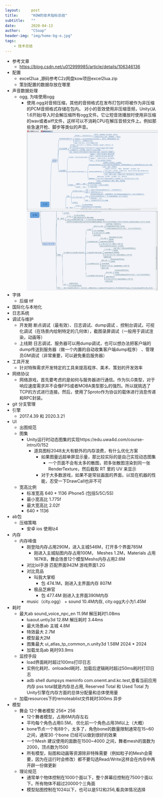 ```yaml
---
layout:     post
title:      "KOW的技术指标总结"
subtitle:   ""
date:       2020-04-13
author:     "CSoap"
header-img: "img/home-bg-o.jpg"
tags:
    - 技术总结
---
```

- 参考文章
    - https://blog.csdn.net/u012999985/article/details/106346136
- 配置
    - excel2lua ,源码参考C2z网盘kow项目excel2lua.zip
    - 策划配置的数据存放在哪里
- 声音数据处理
    - ogg, 为啥使用ogg
        - 使用.ogg对音频压缩，其他的音频格式在发布打包时将被作为非压缩的PCM音频格式存储在包内。 对小的音效使用非压缩音频，Unity(从1.6开始)导入时会解压缩所有ogg文件。它让短音效播放时使用非压缩的wav或者aiff文件，这样可以不消耗CPU在解压音频文件上。例如那些急速开枪、脚步等类似的声音。
        ![音频优化](/img/in-post/post-js-version/music/music_1.png )
        ![音频优化](/img/in-post/post-js-version/music/music_2.png)
- 字体
    - 后缀 ttf
- 国际化与本地化
- 日志系统
- 调试与维护
    - 开发期 断点调试（最有效）、日志调试、dump调试 、控制台调试，可视化调试（在场景内绘制特定的几何体），截图录屏调试（一般用于调试渲染，动画等）
    - 上线期 日志调试、服务器可以用dump调试，也可以想办法把客户端的dump传送到服务器（做一个内置的自动收集客户端dump程序） 、管理员GM调试（非常重要，可以避免重启服务器）
- 工具开发
    - 针对特殊需求开发特定的工具来提高程序、美术、策划的开发效率
- 网络协议
    - 网络游戏，首先要考虑的是如何与服务器进行通信。作为SLG类型，对于响应速度需求并不会像FPS或者MOBA类型那么的强烈。所以就挑选了TCP的方式进行连接。然后，使用了Sproto作为协议的载体进行消息传递和RPC封装。
- git 分支管理
- 引擎
    - 2017.4.39 和 2020.3.21
- UI
    - 出图规范
    - 图集
        - Unity运行时动态图集的实现https://edu.uwa4d.com/course-intro/0/152
            - 道具图标2048太大有额外的内存浪费，有什么优化方案
                - 如果图量远超单屏显示量，那比较实际的是自己实现动态图集
                    - 一个页面不会有太多的散图，把多张散图渲染到同一张RenderTexture，然后截取 RT 里的 UV 来显示
                - 对于大多数游戏，如果不是常驻画面的界面，以现在机器的性能，忍受一下DrawCall也非不可
    - 宽高比例
        - 标准宽高 640 * 1136  iPhone5 (包括5/5C/5S)
        - 最小宽高比 1.775f
        - 最大宽高比 2.02f
        - 640 * 1136
- ab包
    - 压缩策略
        - 安卓 ios 使用lz4
- 内存
    - 内存峰值
        - 刚登陆内存占用290M，进入主城546M，打开多个界面785M
            - 刚进入主城贴图内存占用100M， Meshes 1.2M，Materials 占用167KB，舞会场景12个模型Meshs内存占用2.6M
        - 对比lol手游 匹配界面942M 游戏界面1.2G
        - 对比竞品
            - 叫我大掌柜
                - 包 474.1M，刚进入主界面内存 807M
            - 极品芝麻官
                - 包 477.4M 刚进入主界面390M内存
        - music（city.ogg） + sound 10.4M内存, city.ogg大小为1.45M
- 耗时
    - 最大ab sound_voice_npc_en 11.9M 解压耗时1.08ms
        - luaout.untiy3d  12.8M 解压耗时 3.44ms
        - 最大场景ab 主城 4.8M
        - 特效最大 2.7M
        - 模型最大2M
        - 图集最大 ui_atlas_tp_common_n.unity3d 1.58M 2024 * 2024
        - 加载龙岛ab 耗时93.9ms
    - 监控手段
        - load界面耗时超过100ms打印日志
        - 实例化耗时、onloaded耗时、加载后逻辑耗时超过50ms耗时打印日志
        - adb shell dumpsys meminfo com.onemt.and.kc.test,查看当前应用内存 pss total就是内存总占用, Reserved Total 和 Used Total 为Unity引擎在内存方面的总体分配量和总体使用量
    - 加载resources下的remoteablist文件耗时300ms 异步
- 模型
   - 舞会 12个舞者模型 256* 256
        - 12个舞者模型，占用6M内存左右
        - 平均每个角色占用0.5M， 优化前一个角色占用3M以上（大概）
        - bone节点一个有88个，太多了，角色bone的数量限制通常在15~60 之间，通常30 个bone 已经可以做到很好的效果
        - 一个Mesh 建议使用的面数在1500~4000 之间，舞者mesh的面数为2000，顶点数为1500
        - 所有模型，贴图和动画等资源除非特殊需要（例如粒子的Mesh会需要，因为在运行时会修改）都不要勾选Read/Write这样会在内存中再开辟一份做更新
    - 理论规范
        - 通常单个物体控制在1000个面以下，整个屏幕应控制在7500个面以下。所有物体不超过20000个三角面
        - 模型贴图控制在1024以下，也可以是512和256,看具体情况选择
